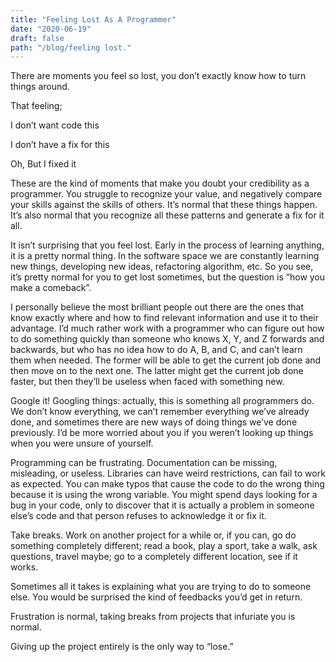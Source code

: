 ```yaml
---
title: "Feeling Lost As A Programmer"
date: "2020-06-19"
draft: false
path: "/blog/feeling lost."
---
```

There are moments you feel so lost, you don’t exactly know how to turn things around.

That feeling;

I don’t want code this 

I don’t have a fix for this

Oh, But I fixed it

These are the kind of moments that make you doubt your credibility as a programmer. You struggle to recognize your value, and negatively compare your skills against the skills of others. It’s normal that these things happen. It’s also normal that you recognize all these patterns and generate a fix for it all.

It isn’t surprising that you feel lost. Early in the process of learning anything, it is a pretty normal thing. In the software space we are constantly learning new things, developing new ideas, refactoring algorithm, etc. So you see, it’s pretty normal for you to get lost sometimes, but the question is “how you make a comeback”.

I personally believe the most brilliant people out there are the ones that know exactly where and how to find relevant information and use it to their advantage. I’d much rather work with a programmer who can figure out how to do something quickly than someone who knows X, Y, and Z forwards and backwards, but who has no idea how to do A, B, and C, and can’t learn them when needed. The former will be able to get the current job done and then move on to the next one. The latter might get the current job done faster, but then they’ll be useless when faced with something new.

Google it! Googling things: actually, this is something all programmers do. We don’t know everything, we can’t remember everything we’ve already done, and sometimes there are new ways of doing things we’ve done previously. I’d be more worried about you if you weren’t looking up things when you were unsure of yourself.

Programming can be frustrating. Documentation can be missing, misleading, or useless. Libraries can have weird restrictions, can fail to work as expected. You can make typos that cause the code to do the wrong thing because it is using the wrong variable. You might spend days looking for a bug in your code, only to discover that it is actually a problem in someone else’s code and that person refuses to acknowledge it or fix it.

Take breaks. Work on another project for a while or, if you can, go do something completely different; read a book, play a sport, take a walk, ask questions, travel maybe; go to a completely different location, see if it works.

Sometimes all it takes is explaining what you are trying to do to someone else. You would be surprised the kind of feedbacks you’d get in return.

Frustration is normal, taking breaks from projects that infuriate you is normal.

Giving up the project entirely is the only way to “lose.”


